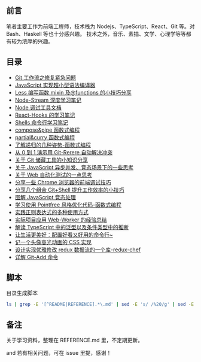 ## 前言

笔者主要工作为前端工程师，技术栈为 Nodejs、TypeScript、React、Git 等。对 Bash、Haskell 等也十分感兴趣。
技术之外，音乐、素描、文学、心理学等等都有较为浓厚的兴趣。

## 目录

- [Git 工作流之修复紧急问题](./Git工作流之修复紧急问题.md)
- [JavaScript 实现超小型语法编译器](./JavaScript实现超小型语法编译器.md)
- [Less 编写函数 mixin 及@functions 的小技巧分享](./Less编写函数mixin及@functions的小技巧分享.md)
- [Node-Stream 深度学习笔记](./Node-Stream深度学习笔记.md)
- [Node 调试工具文档](./Node调试工具文档.md)
- [React-Hooks 的学习笔记](./React-Hooks的学习笔记.md)
- [Shells 命令行学习笔记](./Shells命令行学习笔记.md)
- [compose&pipe 函数式编程](./compose&pipe函数式编程.md)
- [partial&curry 函数式编程](./partial&curry函数式编程.md)
- [了解递归的几种姿势-函数式编程](./了解递归的几种姿势-函数式编程.md)
- [从 0 到 1 演示用 Git-Rerere 自动解决冲突](./从0到1演示用Git-Rerere自动解决冲突.md)
- [关于 Git 储藏工具的小知识分享](./关于Git储藏工具的小知识分享.md)
- [关于 JavaScript 异步并发、竞态场景下的一些思考](./关于JavaScript异步并发、竞态场景下的一些思考.md)
- [关于 Web 自动化测试的一点思考](./关于Web自动化测试的一点思考.md)
- [分享一些 Chrome 浏览器的前端调试技巧](./分享一些Chrome浏览器的前端调试技巧.md)
- [分享几个组合 Git+Shell 提升工作效率的小技巧](./分享几个组合Git+Shell提升工作效率的小技巧.md)
- [图解 JavaScript 竞态处理](./图解JavaScript竞态处理.md)
- [学习使用 Pointfree 风格优化代码-函数式编程](./学习使用Pointfree风格优化代码-函数式编程.md)
- [实践正则表达式的多种使用方式](./实践正则表达式的多种使用方式.md)
- [实际项目应用 Web-Worker 的经验总结](./实际项目应用Web-Worker的经验总结.md)
- [解读 TypeScript 中的泛型以及条件类型中的推断](./解读TypeScript中的泛型以及条件类型中的推断.md)
- [让生活更美好：配置好看又好用的命令行~](./让生活更美好：配置好看又好用的命令行~.md)
- [记一个头像高光动画的 CSS 实现](./记一个头像高光动画的CSS实现.md)
- [设计实现优雅修改 redux 数据流的一个库-redux-chef](./设计实现优雅修改redux数据流的一个库-redux-chef.md)
- [详解 Git-Add 命令](./详解Git-Add命令.md)

## 脚本

目录生成脚本

```bash
ls | grep -E '[^README|REFERENCE].*\.md' | sed -E 's/ /%20/g' | sed -E 's/^(.*)(\.md)/- [\1](\.\/\1\2)/g'
```

## 备注

关于学习资料，整理在 REFERENCE.md 里，不定期更新。

and 若有相关问题，可在 issue 里提，感谢！

